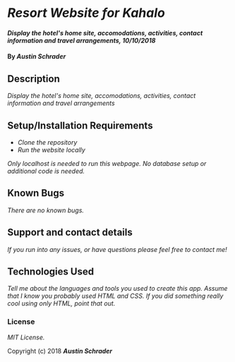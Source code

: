 # _Resort Website for Kahalo_

#### _Display the hotel's home site, accomodations, activities, contact information and travel arrangements, 10/10/2018_

#### By _**Austin Schrader**_

## Description

_Display the hotel's home site, accomodations, activities, contact information and travel arrangements_

## Setup/Installation Requirements

* _Clone the repository_
* _Run the website locally_

_Only localhost is needed to run this webpage. No database setup or additional code is needed._

## Known Bugs

_There are no known bugs._

## Support and contact details

_If you run into any issues, or have questions please feel free to contact me!_

## Technologies Used

_Tell me about the languages and tools you used to create this app. Assume that I know you probably used HTML and CSS. If you did something really cool using only HTML, point that out._

### License

*MIT License.*

Copyright (c) 2018 **_Austin Schrader_**
